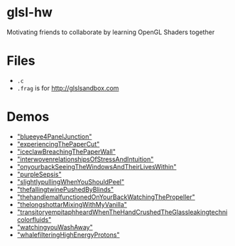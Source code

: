 # glsl-hw
Motivating friends to collaborate by learning OpenGL Shaders together

# Files
- `.c`
- `.frag` is for http://glslsandbox.com

# Demos
- ["blueeye4PanelJunction"](http://glslsandbox.com/e#67914.1)
- ["experiencingThePaperCut"](http://glslsandbox.com/e#67915.1)
- ["iceclawBreachingThePaperWall"](http://glslsandbox.com/e#72178.2)
- ["interwovenrelationshipsOfStressAndIntuition"](http://glslsandbox.com/e#71696.1)
- ["onyourbackSeeingTheWindowsAndTheirLivesWithin"](http://glslsandbox.com/e#72161.1)
- ["purpleSepsis"](http://glslsandbox.com/e#71707.1)
- ["slightlypullingWhenYouShouldPeel"](http://glslsandbox.com/e#67432.1) 
- ["thefallingtwinePushedByBlinds"](http://glslsandbox.com/e#67721.1)
- ["thehandlemalfunctionedOnYourBackWatchingThePropeller"](http://glslsandbox.com/e#67435.1) 
- ["thelongshottarMixingWithMyVanilla"](http://glslsandbox.com/e#72176.1)
- ["transitoryempitaphheardWhenTheHandCrushedTheGlassleakingtechnicolorfluids"](http://glslsandbox.com/e#72179.2) 
- ["watchingyouWashAway"](http://glslsandbox.com/e#71705.1)
- ["whalefilteringHighEnergyProtons"](http://glslsandbox.com/e#72177.1)
